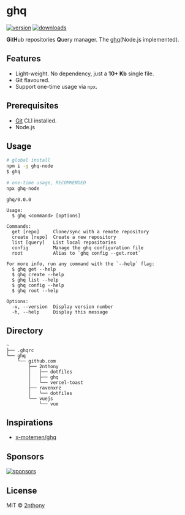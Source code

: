 <!-- ![ghq](https://cdn.jsdelivr.net/gh/2nthony/statics@main/uPic/ghq-readmewi4t4S.png) -->

# ghq

[![version](https://img.shields.io/npm/v/ghq-node?label=&color=29BC9B)](https://npm.im/ghq-node) [![downloads](https://img.shields.io/npm/dm/ghq-node?label=&color=29BC9B)](https://npm.im/ghq-node)

**G**it**H**ub repositories **Q**uery manager. The [ghq](https://github.com/x-motemen/ghq)(Node.js implemented).

## Features

- Light-weight. No dependency, just a **10+ Kb** single file.
- Git flavoured.
- Support one-time usage via `npx`.

## Prerequisites

- [Git](https://git-scm.com/) CLI installed.
- Node.js

## Usage

```bash
# global install
npm i -g ghq-node
$ ghq

# one-time usage, RECOMMENDED
npx ghq-node
```

```
ghq/0.0.0

Usage:
  $ ghq <command> [options]

Commands:
  get [repo]     Clone/sync with a remote repository
  create [repo]  Create a new repository
  list [query]   List local repositories
  config         Manage the ghq configuration file
  root           Alias to `ghq config --get.root`

For more info, run any command with the `--help` flag:
  $ ghq get --help
  $ ghq create --help
  $ ghq list --help
  $ ghq config --help
  $ ghq root --help

Options:
  -v, --version  Display version number
  -h, --help     Display this message
```

## Directory

```
~
├── .ghqrc
└── ghq
    └── github.com
        ├── 2nthony
        │   ├── dotfiles
        │   ├── ghq
        │   └── vercel-toast
        ├── ravenxrz
        │   └── dotfiles
        └── vuejs
            └── vue
```

## Inspirations

- [x-motemen/ghq](https://github.com/x-motemen/ghq)

## Sponsors

[![sponsors](https://cdn.jsdelivr.net/gh/2nthony/sponsors-image/sponsors.svg)](https://github.com/sponsors/2nthony)

## License

MIT &copy; [2nthony](https://github.com/sponsors/2nthony)
